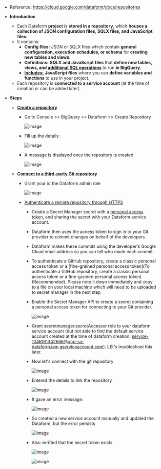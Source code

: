 - Reference: https://cloud.google.com/dataform/docs/repositories

- **Introduction**
  - Each Dataform **project** is **stored in a repository**, which **houses a collection of JSON configuration files, SQLX files, and JavaScript files**.
  - It contains:
    - **Config files:** JSON or SQLX files which contain **general configuration, execution schedules, or schema** for **creating new tables and views**.
    - **Definitions:** **SQLX and JavaScript files** that **define new tables, views, and [additional SQL operations](https://cloud.google.com/dataform/docs/custom-sql)** to run **in BigQuery**.
    - [**Includes:**](https://cloud.google.com/dataform/docs/reuse-code-includes) **JavaScript files** where you can **define variables and functions** to use in your project.
  - Each repository is **connected to a service account** (at the time of creation or can be added later).


- **Steps**
  - [**Create a repository**](https://cloud.google.com/dataform/docs/create-repository) 
    - Go to Console >> BigQuery >> Dataform >> Create Repository

      ![image](https://github.com/Ajit1279/GCP_Learning/assets/81754034/8be018b7-ef2e-4678-92fe-5b37ecda1e95)

    - Fill up the details:

      ![image](https://github.com/Ajit1279/GCP_Learning/assets/81754034/5cf056f1-db69-4825-b77b-8ab273715e35)

    - A message is displayed once the repository is created

      ![image](https://github.com/Ajit1279/GCP_Learning/assets/81754034/a03c9610-e82c-406d-bcb7-a4f4c90981e5)

  - [**Connect to a third-party Git repository**](https://cloud.google.com/dataform/docs/connect-repository)
    - Grant your id the Dataform admin role
 
      ![image](https://github.com/Ajit1279/GCP_Learning/assets/81754034/5b93e141-f3da-4672-8736-b6c65b33028e)

    - [Authenticate a remote repository through HTTPS](https://cloud.google.com/dataform/docs/connect-repository#authenticate_a_remote_repository_through_https)
      - Create a Secret Manager secret with a [personal access token](https://docs.github.com/en/authentication/keeping-your-account-and-data-secure/managing-your-personal-access-tokens#about-personal-access-tokens), and sharing the secret with your Dataform service account.
      - Dataform then uses the access token to sign in to your Git provider to commit changes on behalf of the developers.
      - Dataform makes these commits using the developer's Google Cloud email address so you can tell who made each commit.
      - To authenticate a GitHub repository, create a classic personal access token or a [fine-grained personal access token](To authenticate a GitHub repository, create a classic personal access token or a fine-grained personal access token) (Recommended). Please note it down immediately and copy to a file on your local machine which will need to be uploaded to secret manager in the next step
      - Enable the Secret Manager API to create a secret containing a personal access token for connecting to your Git provider.
   
        ![image](https://github.com/Ajit1279/GCP_Learning/assets/81754034/4e421f59-4c62-40e5-9f4f-ea900f2570bb)
 
       
      - Grant secretmanager.secretAccessor role to your dataform service account (but not able to find the default service account created at the time of dataform creation: service-1046191342666@gcp-sa-dataform.iam.gserviceaccount.com). LEt's troubleshoot this later.
     
      - Now let's connect with the git repository
   
        ![image](https://github.com/Ajit1279/GCP_Learning/assets/81754034/8ef56223-ee6a-460e-a600-c729ff10afce)
 

      - Entered the details to link the repository
   
        ![image](https://github.com/Ajit1279/GCP_Learning/assets/81754034/d8cf7879-2a7e-469b-9a44-09f3f8e1dfed)


      - It gave an error message:
   
        ![image](https://github.com/Ajit1279/GCP_Learning/assets/81754034/4c2ef3fc-749e-4882-bda1-d3d283919021)


      - So created a new service account manually and updated the Dataform, but the error persists
   
        ![image](https://github.com/Ajit1279/GCP_Learning/assets/81754034/9f859378-25e3-40fc-8b09-1ac5dd6cca09)


      - Also verified that the secret token exists

        ![image](https://github.com/Ajit1279/GCP_Learning/assets/81754034/249dcc5f-43b1-4748-9e2a-9eb5cf3c1b6a)


        ![image](https://github.com/Ajit1279/GCP_Learning/assets/81754034/fb4ab768-1b45-4a79-98e6-a76629ff5556)

      

